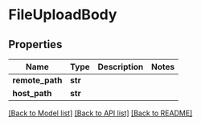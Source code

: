 # FileUploadBody

## Properties
Name | Type | Description | Notes
------------ | ------------- | ------------- | -------------
**remote_path** | **str** |  | 
**host_path** | **str** |  | 

[[Back to Model list]](index.md#documentation-for-models) [[Back to API list]](index.md#documentation-for-api-endpoints) [[Back to README]](../README.md)


